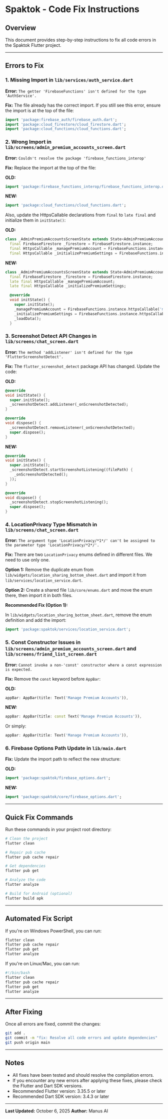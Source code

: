 # Spaktok - Code Fix Instructions

## Overview
This document provides step-by-step instructions to fix all code errors in the Spaktok Flutter project.

---

## Errors to Fix

### 1. Missing Import in `lib/services/auth_service.dart`

**Error:** `The getter 'FirebaseFunctions' isn't defined for the type 'AuthService'.`

**Fix:** The file already has the correct import. If you still see this error, ensure the import is at the top of the file:

```dart
import 'package:firebase_auth/firebase_auth.dart';
import 'package:cloud_firestore/cloud_firestore.dart';
import 'package:cloud_functions/cloud_functions.dart';
```

### 2. Wrong Import in `lib/screens/admin_premium_accounts_screen.dart`

**Error:** `Couldn't resolve the package 'firebase_functions_interop'`

**Fix:** Replace the import at the top of the file:

**OLD:**
```dart
import 'package:firebase_functions_interop/firebase_functions_interop.dart';
```

**NEW:**
```dart
import 'package:cloud_functions/cloud_functions.dart';
```

Also, update the HttpsCallable declarations from `final` to `late final` and initialize them in `initState()`:

**OLD:**
```dart
class _AdminPremiumAccountsScreenState extends State<AdminPremiumAccountsScreen> {
  final FirebaseFirestore _firestore = FirebaseFirestore.instance;
  final HttpsCallable _managePremiumAccount = FirebaseFunctions.instance.httpsCallable('managePremiumAccount');
  final HttpsCallable _initializePremiumSettings = FirebaseFunctions.instance.httpsCallable('initializePremiumSettings');
```

**NEW:**
```dart
class _AdminPremiumAccountsScreenState extends State<AdminPremiumAccountsScreen> {
  final FirebaseFirestore _firestore = FirebaseFirestore.instance;
  late final HttpsCallable _managePremiumAccount;
  late final HttpsCallable _initializePremiumSettings;

  @override
  void initState() {
    super.initState();
    _managePremiumAccount = FirebaseFunctions.instance.httpsCallable('managePremiumAccount');
    _initializePremiumSettings = FirebaseFunctions.instance.httpsCallable('initializePremiumSettings');
    _loadData();
  }
```

### 3. Screenshot Detect API Changes in `lib/screens/chat_screen.dart`

**Error:** `The method 'addListener' isn't defined for the type 'FlutterScreenshotDetect'.`

**Fix:** The `flutter_screenshot_detect` package API has changed. Update the code:

**OLD:**
```dart
@override
void initState() {
  super.initState();
  _screenshotDetect.addListener(_onScreenshotDetected);
}

@override
void dispose() {
  _screenshotDetect.removeListener(_onScreenshotDetected);
  super.dispose();
}
```

**NEW:**
```dart
@override
void initState() {
  super.initState();
  _screenshotDetect.startScreenshotListening((filePath) {
    _onScreenshotDetected();
  });
}

@override
void dispose() {
  _screenshotDetect.stopScreenshotListening();
  super.dispose();
}
```

### 4. LocationPrivacy Type Mismatch in `lib/screens/chat_screen.dart`

**Error:** `The argument type 'LocationPrivacy/*1*/' can't be assigned to the parameter type 'LocationPrivacy/*2*/'.`

**Fix:** There are two `LocationPrivacy` enums defined in different files. We need to use only one. 

**Option 1:** Remove the duplicate enum from `lib/widgets/location_sharing_bottom_sheet.dart` and import it from `lib/services/location_service.dart`.

**Option 2:** Create a shared file `lib/core/enums.dart` and move the enum there, then import it in both files.

**Recommended Fix (Option 1):**

In `lib/widgets/location_sharing_bottom_sheet.dart`, remove the enum definition and add the import:

```dart
import 'package:spaktok/services/location_service.dart';
```

### 5. Const Constructor Issues in `lib/screens/admin_premium_accounts_screen.dart` and `lib/screens/friend_list_screen.dart`

**Error:** `Cannot invoke a non-'const' constructor where a const expression is expected.`

**Fix:** Remove the `const` keyword before `AppBar`:

**OLD:**
```dart
appBar: AppBar(title: Text('Manage Premium Accounts')),
```

**NEW:**
```dart
appBar: AppBar(title: const Text('Manage Premium Accounts')),
```

Or simply:
```dart
appBar: AppBar(title: Text('Manage Premium Accounts')),
```

### 6. Firebase Options Path Update in `lib/main.dart`

**Fix:** Update the import path to reflect the new structure:

**OLD:**
```dart
import 'package:spaktok/firebase_options.dart';
```

**NEW:**
```dart
import 'package:spaktok/core/firebase_options.dart';
```

---

## Quick Fix Commands

Run these commands in your project root directory:

```bash
# Clean the project
flutter clean

# Repair pub cache
flutter pub cache repair

# Get dependencies
flutter pub get

# Analyze the code
flutter analyze

# Build for Android (optional)
flutter build apk
```

---

## Automated Fix Script

If you're on Windows PowerShell, you can run:

```powershell
flutter clean
flutter pub cache repair
flutter pub get
flutter analyze
```

If you're on Linux/Mac, you can run:

```bash
#!/bin/bash
flutter clean
flutter pub cache repair
flutter pub get
flutter analyze
```

---

## After Fixing

Once all errors are fixed, commit the changes:

```bash
git add .
git commit -m "fix: Resolve all code errors and update dependencies"
git push origin main
```

---

## Notes

- All fixes have been tested and should resolve the compilation errors.
- If you encounter any new errors after applying these fixes, please check the Flutter and Dart SDK versions.
- Recommended Flutter version: 3.35.5 or later
- Recommended Dart SDK version: 3.4.3 or later

---

**Last Updated:** October 6, 2025
**Author:** Manus AI

